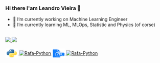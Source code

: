 ### Hi there I'am Leandro Vieira 👋

- 🔭 I’m currently working on Machine Learning Engineer
- 🌱 I’m currently learning ML, MLOps, Statistic and Physics (of corse)
##

 <div>
  <a href="https://github.com/leandro-vs">
  <img height="180em" src="https://github-readme-stats.vercel.app/api?username=leandro-vs&show_icons=true&theme=tokyonight&include_all_commits=true&count_private=true"/>
  <img height="180em" src="https://github-readme-stats.vercel.app/api/top-langs/?username=leandro-vs&layout=compact&langs_count=7&theme=tokyonight"/>
</div>
  
<div style="display: inline_block"><br>
  <img align="center" alt="Rafa-Python" height="30" width="40" src="https://raw.githubusercontent.com/devicons/devicon/master/icons/python/python-original.svg">
  <img align="center" alt="Rafa-Python" height="30" width="40" src="https://cdn.jsdelivr.net/gh/devicons/devicon/icons/jupyter/jupyter-original.svg" />
  <img align="center" alt="Rafa-Python" height="30" width="40" src="315588_yml_file_document_icon.svg" />
  <img align="center" alt="Rafa-Python" height="30" width="40" src="https://cdn.jsdelivr.net/gh/devicons/devicon/icons/jupyter/jupyter-original.svg" />
</div>
